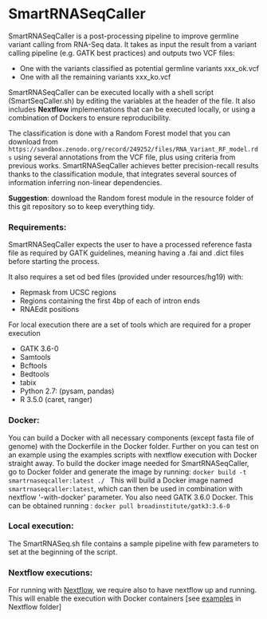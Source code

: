 # SmartRNASeqCaller

SmartRNASeqCaller is a post-processing pipeline to improve germline variant calling from RNA-Seq data.
It takes as input the result from a variant calling pipeline (e.g. GATK best practices)  and outputs two VCF files:
 
 - One with the variants classified as potential germline variants xxx_ok.vcf
 - One with all the remaining variants xxx_ko.vcf

SmartRNASeqCaller can be executed locally with a shell script (SmartSeqCaller.sh) by editing the variables at the header of the file. It also includes **Nextflow** implementations that can be executed locally, or using a combination of Dockers to ensure reproducibility.

The classification is done with a Random Forest model that you can download from `https://sandbox.zenodo.org/record/249252/files/RNA_Variant_RF_model.rds` using several annotations from the VCF file, plus using criteria from previous works. SmartRNASeqCaller achieves better precision-recall results thanks to the classification module, that integrates several sources of information inferring non-linear dependencies.

**Suggestion**: download the Random forest module in the resource folder of this git repository so to keep everything tidy.


### Requirements:
SmartRNASeqCaller expects the user to have a processed reference fasta file as required by GATK guidelines, meaning having a .fai and .dict files before starting the process.

It also requires a set od bed files (provided under resources/hg19) with:
 - Repmask from UCSC regions
 - Regions containing the first 4bp of each of intron ends 
 - RNAEdit positions

For local execution there are a set of tools which are required for a proper execution
 - GATK 3.6-0
 - Samtools
 - Bcftools
 - Bedtools
 - tabix
 - Python 2.7: (pysam, pandas)
 - R 3.5.0 (caret, ranger) 

### Docker: 
You can build a Docker with all necessary components (except fasta file of genome) with the Dockerfile in the Docker folder.
Further on you can test on an example using the examples scripts with nextflow execution with Docker straight away.
To build the docker image needed for SmartRNASeqCaller, go to Docker folder and generate the image by running:
`docker build -t smartrnaseqcaller:latest ./ `
This will build a Docker image named `smartrnaseqcaller:latest`, which can then be used in combination with nextflow '-with-docker' parameter.
You also need GATK 3.6.0 Docker. This can be obtained running : `docker pull broadinstitute/gatk3:3.6-0 `

### Local execution:
The SmartRNASeq.sh file contains a sample pipeline with few parameters to set at the beginning of the script.

### Nextflow executions:  
For running with [Nextflow](https://www.nextflow.io/), we require also to have nextflow up and running. This will enable the execution with Docker containers [see [examples](https://github.com/inab/SmartRNASeqCaller/blob/master/Nextflow/exec_line.sh)  in Nextflow folder]
